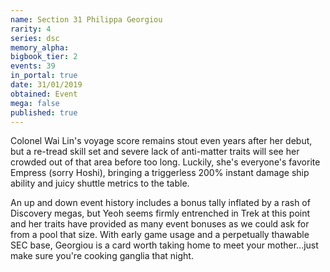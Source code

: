 ```yaml
---
name: Section 31 Philippa Georgiou
rarity: 4
series: dsc
memory_alpha:
bigbook_tier: 2
events: 39
in_portal: true
date: 31/01/2019
obtained: Event
mega: false
published: true
---
```


Colonel Wai Lin's voyage score remains stout even years after her debut, but a re-tread skill set and severe lack of anti-matter traits will see her crowded out of that area before too long. Luckily, she's everyone's favorite Empress (sorry Hoshi), bringing a triggerless 200% instant damage ship ability and juicy shuttle metrics to the table.

An up and down event history includes a bonus tally inflated by a rash of Discovery megas, but Yeoh seems firmly entrenched in Trek at this point and her traits have provided as many event bonuses as we could ask for from a pool that size. With early game usage and a perpetually thawable SEC base, Georgiou is a card worth taking home to meet your mother...just make sure you're cooking ganglia that night.
